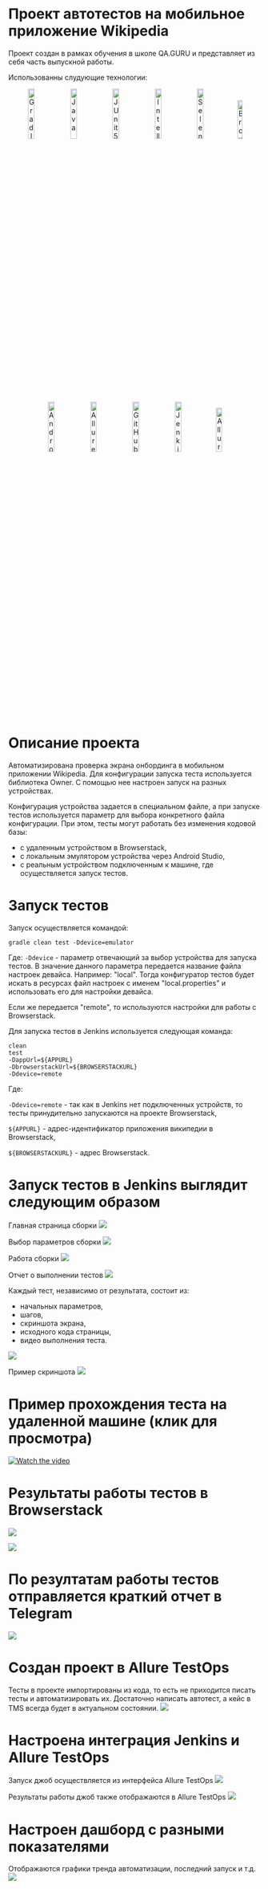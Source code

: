 # Проект автотестов на мобильное приложение Wikipedia
Проект создан в рамках обучения в школе QA.GURU и представляет из себя часть выпускной работы.

Использованны слудующие технологии:
<p align="center">
<img width="16%" title="Gradle" src="media/Gradle.svg">
<img width="16%" title="Java" src="media/Java.svg">
<img width="16%" title="JUnit5" src="media/JUnit5.svg">
<img width="16%" title="IntelliJ IDEA" src="media/Intelij_IDEA.svg">
<img width="16%" title="Selenide" src="media/Selenide.svg">
<img width="14%" title="Browserstack" src="media/BrowserstackLogo.svg">
<img width="16%" title="Android Studio" src="media/AndroidStudioLogo.svg">
<img width="16%" title="Allure Report" src="media/Allure_Report.svg">
<img width="16%" title="GitHub" src="media/GitHub.svg">
<img width="16%" title="Jenkins" src="media/Jenkins.svg">
<img width="15%" title="Allure TestOps" src="media/Allure-logo.svg">
</p>

# Описание проекта
Автоматизирована проверка экрана онбординга в мобильном приложении Wikipedia.
Для конфигурации запуска теста используется библиотека Owner. С помощью нее настроен запуск на разных устройствах.

Конфигурация устройства задается в специальном файле, а при запуске тестов используется параметр для выбора конкретного файла конфигурации.
При этом, тесты могут работать без изменения кодовой базы:
- с удаленным устройством в Browserstack,
- с локальным эмулятором устройства через Android Studio,
- с реальным устройством подключенным к машине, где осуществляется запуск тестов.

# Запуск тестов
Запуск осуществляется командой: 
```
gradle clean test -Ddevice=emulator
```
Где:
`-Ddevice` - параметр отвечающий за выбор устройства для запуска тестов. 
В значение данного параметра передается название файла настроек девайса. Например: "local". Тогда конфигуратор тестов
будет искать в ресурсах файл настроек с именем "local.properties" и использовать его для настройки девайса.

Если же передается "remote", то используются настройки для работы с Browserstack.

Для запуска тестов в Jenkins используется следующая команда:
```
clean
test
-DappUrl=${APPURL}
-DbrowserstackUrl=${BROWSERSTACKURL}
-Ddevice=remote
```
Где:

`-Ddevice=remote` - так как в Jenkins нет подключенных устройств, то тесты принудительно запускаются на проекте Browserstack,

`${APPURL}` - адрес-идентификатор приложения википедии в Browserstack,

`${BROWSERSTACKURL}` - адрес Browserstack.

# Запуск тестов в Jenkins выглядит следующим образом
Главная страница сборки
![](media/JenkinsJob.svg)

Выбор параметров сборки
![](media/JenkinsJobStart.svg)

Работа сборки
![](media/JenkinsJobWork.svg)

Отчет о выполнении тестов
![](media/AllureReport.svg)

Каждый тест, независимо от результата, состоит из:
- начальных параметров,
- шагов, 
- скриншота экрана,
- исходного кода страницы,
- видео выполнения теста.

![](media/AllureReportAll.svg)

Пример скриншота
![](media/AllureReportScreenshot.svg)

# Пример прохождения теста на удаленной машине (клик для просмотра)
[![Watch the video](media/VideoPreview.svg)](media/TestRun.mp4)

# Результаты работы тестов в Browserstack
![](media/BrowserstackRuns.svg)

![](media/BrowserstackRunResult.svg)

# По резултатам работы тестов отправляется краткий отчет в Telegram
![](media/TelegramBot.svg)

# Создан проект в Allure TestOps
Тесты в проекте импортированы из кода, то есть не приходится писать тесты и автоматизировать их.
Достаточно написать автотест, а кейс в TMS всегда будет в актуальном состоянии. 
![](media/TestCases.svg)

# Настроена интеграция Jenkins и Allure TestOps
Запуск джоб осуществляется из интерфейса Allure TestOps
![](media/AllureJobs.svg)

Результаты работы джоб также отображаются в Allure TestOps
![](media/LaunchedJobAllure.svg)

# Настроен дашборд с разными показателями
Отображаются графики тренда автоматизации, последний запуск и т.д.
![](media/Dashboard.svg)

